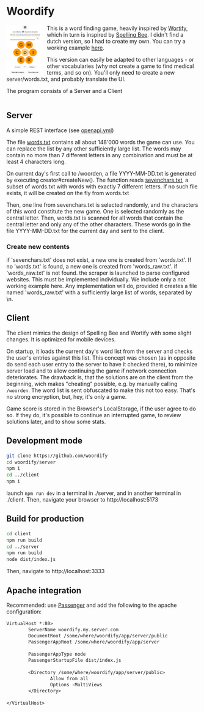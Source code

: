 # Woordify

<img src="screenshot.png" alt="Screenshot" width="100px" style="float:left;margin-right:6px">

This is a word finding game, heavily inspired by [Wortify](https://6mal5.com/wortify/), which in turn is inspired by [Spelling Bee](https://www.nytimes.com/puzzles/spelling-bee). I didn't find a dutch version, so I had to create my own. You can try a working example [here](https://woordify.rgw.ch).

This version can easily be adapted to other languages - or other vocabularies (why not create a game to find medical terms, and so on). You'll only need to create a new server/words.txt, and probably translate the UI.

The program consists of a Server and a Client
<div style="clear:both"></div>

## Server

A simple REST interface (see [openapi.yml](server/openapi.yml))

The file [words.txt](server/words.txt) contains all about 148'000 words the game can use. You can replace the list by any other sufficiently large list. The words may contain no more than 7 different letters in any combination and must be at least 4 characters long. 

On current day's first call to /woorden, a file YYYY-MM-DD.txt is generated by executing creator#createNew(). The function reads [sevenchars.txt](server/sevenchars.txt), a subset of words.txt with words with exactly 7 different letters. If no such file exists, it will be created on the fly from words.txt

Then, one line from sevenchars.txt is selected randomly, and the characters of this word constitute the new game. One is selected randomly as the central letter. Then, words.txt is scanned for all words that contain the central letter and only any of the other characters. These words go in the file YYYY-MM-DD.txt for the current day and sent to the client.

### Create new contents

if 'sevenchars.txt' does not exist, a new one is created from 'words.txt'. If no 'words.txt' is found, a new one is created from 'words_raw.txt'.
if 'words_raw.txt' is not found. the scraper is launched to parse configured websites. This must be implemented individually. We include only
a not working example here. Any implementation will do, provided it creates a file named 'words_raw.txt' with a sufficiently large list of words, separated by \n.  

## Client

The client mimics the design of Spelling Bee and Wortify with some slight changes. It is optimized for mobile devices.

On startup, it loads the current day's word list from the server and checks the user's entries against this list. This concept was chosen (as in opposite do send each user entry to the server to have it checked there), to minimize server load and to allow continuing the game if network connection deteriorates.
The drawback is, that the solutions are on the client from the beginning, wich makes "cheating" possible, e.g. by manually calling `/woorden`. The word list is sent obfuscated to make this not too easy. That's no strong encryption, but, hey, it's only a game.

Game score is stored in the Browser's LocalStorage, if the user agree to do so. If they do, it's possible to continue an interrupted game, to review solutions later, and to show some stats.

## Development mode

````bash
git clone https://github.com/woordify
cd woordify/server
npm i
cd ../client
npm i
````

launch `npm run dev` in a terminal in ./server, and in another terminal in ./client. Then, navigate your browser to http://localhost:5173

## Build for production

````bash
cd client
npm run build
cd ../server
npm run build
node dist/index.js
````
Then, navigate to http://localhost:3333


## Apache integration

Recommended: use [Passenger](https://www.phusionpassenger.com/docs/advanced_guides/install_and_upgrade/apache/install/) and add the following to the apache configuration:

````
VirtualHost *:80>
        ServerName woordify.my.server.com
        DocumentRoot /some/where/woordify/app/server/public
        PassengerAppRoot /some/where/woordify/app/server

        PassengerAppType node
        PassengerStartupFile dist/index.js

        <Directory /some/where/woordify/app/server/public>
                Allow from all
                Options -MultiViews
        </Directory>

</VirtualHost>
````

